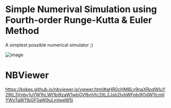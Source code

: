 # Simple Numerival Simulation using Fourth-order Runge-Kutta & Euler Method
A simplest possible numerical simulator ;)

![image](https://user-images.githubusercontent.com/1684732/132111605-887ea12f-24d1-436e-b424-7bd8a6015e78.png)

# NBViewer
https://kokes.github.io/nbviewer.js/viewer.html#aHR0cHM6Ly9naXRodWIuY29tL3Vnby1uYW1hLWt1bi9zaW1wbGVfbnVtc2ltL2Jsb2IvbWFpbi9OdW1lcmljYWxTaW11bGF0aW9uLmlweW5i

